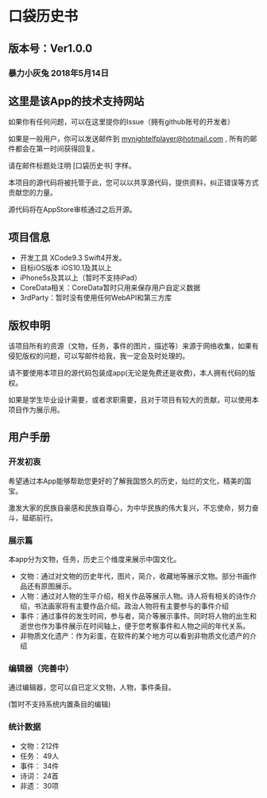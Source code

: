 # 口袋历史书

## 版本号：Ver1.0.0

### 暴力小灰兔 2018年5月14日

## 这里是该App的技术支持网站

如果你有任何问题，可以在这里提你的Issue（拥有github账号的开发者）

如果是一般用户，你可以发送邮件到 mynightelfplayer@hotmail.com , 所有的邮件都会在第一时间获得回复。

请在邮件标题处注明 [口袋历史书] 字样。

本项目的源代码将被托管于此，您可以以共享源代码，提供资料，纠正错误等方式贡献您的力量。

源代码将在AppStore审核通过之后开源。

## 项目信息

- 开发工具 XCode9.3 Swift4开发。
- 目标iOS版本 iOS10.1及其以上
- iPhone5s及其以上（暂时不支持iPad）
- CoreData相关：CoreData暂时只用来保存用户自定义数据
- 3rdParty：暂时没有使用任何WebAPI和第三方库

## 版权申明

该项目所有的资源（文物，任务，事件的图片，描述等）来源于网络收集，如果有侵犯版权的问题，可以写邮件给我，我一定会及时处理的。

请不要使用本项目的源代码包装成app(无论是免费还是收费)，本人拥有代码的版权。

如果是学生毕业设计需要，或者求职需要，且对于项目有较大的贡献，可以使用本项目作为展示用。

## 用户手册

### 开发初衷

希望通过本App能够帮助您更好的了解我国悠久的历史，灿烂的文化，精美的国宝。

激发大家的民族自豪感和民族自尊心，为中华民族的伟大复兴，不忘使命，努力奋斗，砥砺前行。

### 展示篇

本app分为文物，任务，历史三个维度来展示中国文化。

- 文物：通过对文物的历史年代，图片，简介，收藏地等展示文物。部分书画作品还有原图展示。
- 人物：通过对人物的生平介绍，相关作品等展示人物。诗人将有相关的诗作介绍，书法画家将有主要作品介绍。政治人物将有主要参与的事件介绍
- 事件：通过事件的发生时间，参与者，简介等展示事件。同时将人物的出生和逝世也作为事件展示在时间轴上，便于您考察事件和人物之间的年代关系。
- 非物质文化遗产：作为彩蛋，在软件的某个地方可以看到非物质文化遗产的介绍

### 编辑器（完善中）

通过编辑器，您可以自已定义文物，人物，事件条目。

(暂时不支持系统内置条目的编辑)

### 统计数据

- 文物：212件
- 任务： 49人
- 事件： 34件
- 诗词： 24首
- 非遗： 30项